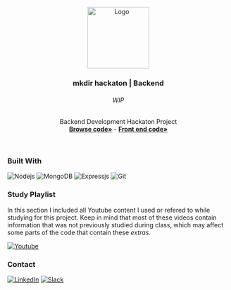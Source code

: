 <div id="top"></div>
<!-- PROJECT LOGO -->
<br />
<div align="center">
  <a href="https://github.com/NivaldoFarias/git--store-backend">
    <img src="https://github.com/NivaldoFarias/git--store-frontend/blob/main/src/assets/git--store-logo.png" alt="Logo" width="140">
  </a>

<h3 align="center">mkdir hackaton | Backend</h3>
  <h6 align="center">WIP</h6>
  <p align="center">
    Backend Development Hackaton Project 
    <br />
    <a href="https://github.com/NivaldoFarias/git--store-backend/tree/main/app.js"><strong>Browse code»</strong></a>
    -
    <a href="https://github.com/NivaldoFarias/git--store-frontend#readme"><strong>Front end code»</strong></a>
</div>

<br />

### Built With

![Nodejs](https://img.shields.io/badge/Node.js-43853D?style=for-the-badge&logo=node.js&logoColor=white)
![MongoDB](https://img.shields.io/badge/MongoDB-4EA94B?style=for-the-badge&logo=mongodb&logoColor=white)
![Expressjs](https://img.shields.io/badge/Express.js-404D59?style=for-the-badge&logo=express.js&logoColor=white)
![Git](https://img.shields.io/badge/git-%23F05033.svg?style=for-the-badge&logo=git&logoColor=white)

<!-- Study Playlist -->

### Study Playlist

In this section I included all Youtube content I used or refered to while studying for this project. Keep in mind that most of these videos contain information that was not previously studied during class, which may affect some parts of the code that contain these _extras_.

<a href="https://youtube.com/playlist?list=PLoZj33I2-ANTWqU331l3ZGlZV8I7rr5ZN">![Youtube](https://img.shields.io/badge/YouTube-FF0000?style=for-the-badge&logo=youtube&logoColor=white)</a>

<!-- CONTACT -->

### Contact

[![LinkedIn][linkedin-shield]][linkedin-url]
[![Slack][slack-shield]][slack-url]

<!-- ### Contributors -->

<!-- MARKDOWN LINKS & IMAGES -->

[linkedin-shield]: https://img.shields.io/badge/-LinkedIn-black.svg?style=for-the-badge&logo=linkedin&colorB=blue
[linkedin-url]: https://www.linkedin.com/in/nivaldofarias/
[slack-shield]: https://img.shields.io/badge/Slack-4A154B?style=for-the-badge&logo=slack&logoColor=white
[slack-url]: https://driventurmas.slack.com/team/U02T6V2D8D8/
